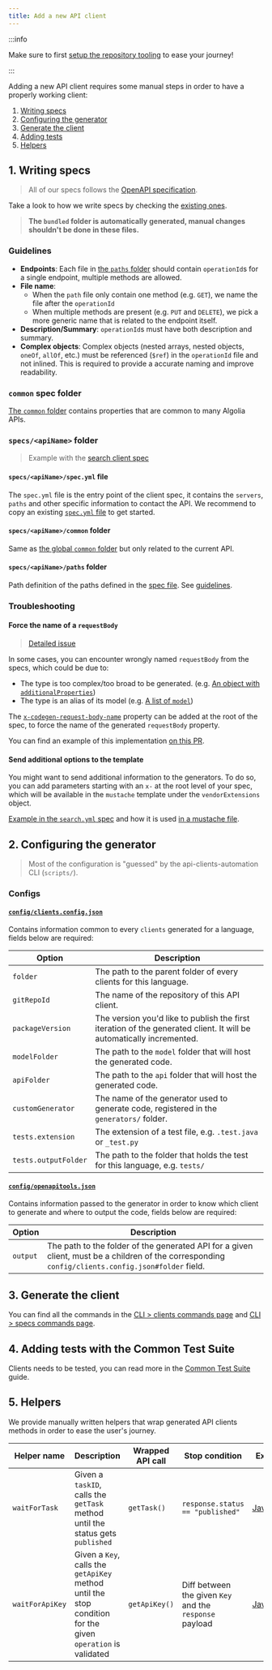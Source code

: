 ```yaml
---
title: Add a new API client
---
```


:::info

Make sure to first [setup the repository tooling](/docs/contributing/setup-repository) to ease your journey!

:::

Adding a new API client requires some manual steps in order to have a properly working client:

1. [Writing specs](#1-writing-specs)
2. [Configuring the generator](#2-configuring-the-generator)
3. [Generate the client](#3-generate-the-client)
4. [Adding tests](#4-adding-tests-with-the-common-test-suite)
5. [Helpers](#5-helpers)

## 1. Writing specs

> All of our specs follows the [OpenAPI specification](https://spec.openapis.org/oas/v3.1.0).

Take a look to how we write specs by checking the [existing ones](https://github.com/algolia/api-clients-automation/blob/main/specs/).

> **The `bundled` folder is automatically generated, manual changes shouldn't be done in these files.**

### Guidelines

- **Endpoints**: Each file in [the `paths` folder](https://github.com/algolia/api-clients-automation/tree/main/specs/search/paths) should contain `operationId`s for a single endpoint, multiple methods are allowed.
- **File name**:
  - When the `path` file only contain one method (e.g. `GET`), we name the file after the `operationId`
  - When multiple methods are present (e.g. `PUT` and `DELETE`), we pick a more generic name that is related to the endpoint itself.
- **Description/Summary**: `operationId`s must have both description and summary.
- **Complex objects**: Complex objects (nested arrays, nested objects, `oneOf`, `allOf`, etc.) must be referenced (`$ref`) in the `operationId` file and not inlined. This is required to provide a accurate naming and improve readability.

### `common` spec folder

[The `common` folder](https://github.com/algolia/api-clients-automation/blob/main/specs/common/) contains properties that are common to many Algolia APIs.

### `specs/<apiName>` folder

> Example with the [search client spec](https://github.com/algolia/api-clients-automation/blob/main/specs/search/)

#### **`specs/<apiName>/spec.yml` file**

The `spec.yml` file is the entry point of the client spec, it contains the `servers`, `paths` and other specific information to contact the API. We recommend to copy an existing [`spec.yml` file](https://github.com/algolia/api-clients-automation/blob/main/specs/search/spec.yml) to get started.

#### **`specs/<apiName>/common` folder**

Same as [the global `common` folder](#common-spec-folder) but only related to the current API.

#### **`specs/<apiName>/paths` folder**

Path definition of the paths defined in the [spec file](#specsapinamespecyml-file). See [guidelines](#guidelines).

### Troubleshooting

#### **Force the name of a `requestBody`**

> [Detailed issue](https://github.com/algolia/api-clients-automation/issues/891)

In some cases, you can encounter wrongly named `requestBody` from the specs, which could be due to:

- The type is too complex/too broad to be generated. (e.g. [An object with `additionalProperties`](https://github.com/algolia/api-clients-automation/tree/main/specs/search/paths/objects/partialUpdate.yml#L24-L33))
- The type is an alias of its model (e.g. [A list of `model`](https://github.com/algolia/api-clients-automation/tree/main/specs/search/paths/rules/saveRules.yml#L12-L20))

The [`x-codegen-request-body-name`](https://openapi-generator.tech/docs/swagger-codegen-migration/#body-parameter-name) property can be added at the root of the spec, to force the name of the generated `requestBody` property.

You can find an example of this implementation [on this PR](https://github.com/algolia/api-clients-automation/pull/896).

#### **Send additional options to the template**

You might want to send additional information to the generators. To do so, you can add parameters starting with an `x-` at the root level of your spec, which will be available in the `mustache` template under the `vendorExtensions` object.

[Example in the `search.yml` spec](https://github.com/algolia/api-clients-automation/blob/main/specs/search/paths/search/search.yml#L5-L7) and how it is used [in a mustache file](https://github.com/algolia/api-clients-automation/blob/bf4271246f9282d3c11dd46918e74cb86d9c96dc/templates/java/libraries/okhttp-gson/api.mustache#L196).

## 2. Configuring the generator

> Most of the configuration is "guessed" by the api-clients-automation CLI (`scripts/`).

### Configs

#### [`config/clients.config.json`](https://github.com/algolia/api-clients-automation/blob/main/config/clients.config.json)

Contains information common to every `clients` generated for a language, fields below are required:

| Option               | Description                                                                                                          |
| -------------------- | -------------------------------------------------------------------------------------------------------------------- |
| `folder`             | The path to the parent folder of every clients for this language.                                                    |
| `gitRepoId`          | The name of the repository of this API client.                                                                       |
| `packageVersion`     | The version you'd like to publish the first iteration of the generated client. It will be automatically incremented. |
| `modelFolder`        | The path to the `model` folder that will host the generated code.                                                    |
| `apiFolder`          | The path to the `api` folder that will host the generated code.                                                      |
| `customGenerator`    | The name of the generator used to generate code, registered in the `generators/` folder.                             |
| `tests.extension`    | The extension of a test file, e.g. `.test.java` or `_test.py`                                                        |
| `tests.outputFolder` | The path to the folder that holds the test for this language, e.g. `tests/`                                          |


#### [`config/openapitools.json`](https://github.com/algolia/api-clients-automation/blob/main/config/openapitools.json)

Contains information passed to the generator in order to know which client to generate and where to output the code, fields below are required:

| Option    | Description                                                                                                                                        |
| --------- | -------------------------------------------------------------------------------------------------------------------------------------------------- |
| `output`  | The path to the folder of the generated API for a given client, must be a children of the corresponding `config/clients.config.json#folder` field.

## 3. Generate the client

You can find all the commands in the [CLI > clients commands page](/docs/contributing/CLI/clients-commands) and [CLI > specs commands page](/docs/contributing/CLI/specs-commands).

## 4. Adding tests with the Common Test Suite

Clients needs to be tested, you can read more in the [Common Test Suite](/docs/contributing/testing/common-test-suite) guide.

## 5. Helpers

We provide manually written helpers that wrap generated API clients methods in order to ease the user's journey.

| Helper name     | Description                                                                                                  | Wrapped API call | Stop condition                                          | Example                                                                                                                                                           |
| --------------- | -------------------------------------------------------------------------------------------------------------|----------------- |-------------------------------------------------------- |-------------------------------------------------------------------------------------------------------------------------------------------------------------------|
| `waitForTask`   | Given a `taskID`, calls the `getTask` method until the status gets `published`                               | `getTask()`      | `response.status == "published"`                        | [JavaScript](https://github.com/algolia/api-clients-automation/blob/main/clients/algoliasearch-client-javascript/packages/client-search/src/searchClient.ts#L232) |
| `waitForApiKey` | Given a `Key`, calls the `getApiKey` method until the stop condition for the given `operation` is validated  | `getApiKey()`    | Diff between the given `Key` and the `response` payload | [JavaScript](https://github.com/algolia/api-clients-automation/blob/main/clients/algoliasearch-client-javascript/packages/client-search/src/searchClient.ts#L269) |
